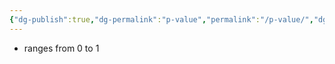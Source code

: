 ```yaml
---
{"dg-publish":true,"dg-permalink":"p-value","permalink":"/p-value/","dgHomeLink":true,"dgPassFrontmatter":false}
---
```



- ranges from 0 to 1
